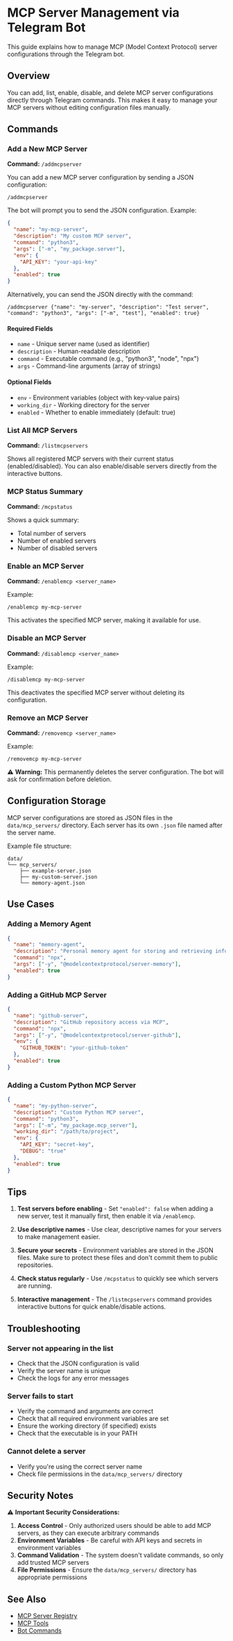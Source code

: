 # MCP Server Management via Telegram Bot

This guide explains how to manage MCP (Model Context Protocol) server configurations through the Telegram bot.

## Overview

You can add, list, enable, disable, and delete MCP server configurations directly through Telegram commands. This makes it easy to manage your MCP servers without editing configuration files manually.

## Commands

### Add a New MCP Server

**Command:** `/addmcpserver`

You can add a new MCP server configuration by sending a JSON configuration:

```
/addmcpserver
```

The bot will prompt you to send the JSON configuration. Example:

```json
{
  "name": "my-mcp-server",
  "description": "My custom MCP server",
  "command": "python3",
  "args": ["-m", "my_package.server"],
  "env": {
    "API_KEY": "your-api-key"
  },
  "enabled": true
}
```

Alternatively, you can send the JSON directly with the command:

```
/addmcpserver {"name": "my-server", "description": "Test server", "command": "python3", "args": ["-m", "test"], "enabled": true}
```

#### Required Fields

- `name` - Unique server name (used as identifier)
- `description` - Human-readable description
- `command` - Executable command (e.g., "python3", "node", "npx")
- `args` - Command-line arguments (array of strings)

#### Optional Fields

- `env` - Environment variables (object with key-value pairs)
- `working_dir` - Working directory for the server
- `enabled` - Whether to enable immediately (default: true)

### List All MCP Servers

**Command:** `/listmcpservers`

Shows all registered MCP servers with their current status (enabled/disabled). You can also enable/disable servers directly from the interactive buttons.

### MCP Status Summary

**Command:** `/mcpstatus`

Shows a quick summary:
- Total number of servers
- Number of enabled servers
- Number of disabled servers

### Enable an MCP Server

**Command:** `/enablemcp <server_name>`

Example:
```
/enablemcp my-mcp-server
```

This activates the specified MCP server, making it available for use.

### Disable an MCP Server

**Command:** `/disablemcp <server_name>`

Example:
```
/disablemcp my-mcp-server
```

This deactivates the specified MCP server without deleting its configuration.

### Remove an MCP Server

**Command:** `/removemcp <server_name>`

Example:
```
/removemcp my-mcp-server
```

⚠️ **Warning:** This permanently deletes the server configuration. The bot will ask for confirmation before deletion.

## Configuration Storage

MCP server configurations are stored as JSON files in the `data/mcp_servers/` directory. Each server has its own `.json` file named after the server name.

Example file structure:
```
data/
└── mcp_servers/
    ├── example-server.json
    ├── my-custom-server.json
    └── memory-agent.json
```

## Use Cases

### Adding a Memory Agent

```json
{
  "name": "memory-agent",
  "description": "Personal memory agent for storing and retrieving information",
  "command": "npx",
  "args": ["-y", "@modelcontextprotocol/server-memory"],
  "enabled": true
}
```

### Adding a GitHub MCP Server

```json
{
  "name": "github-server",
  "description": "GitHub repository access via MCP",
  "command": "npx",
  "args": ["-y", "@modelcontextprotocol/server-github"],
  "env": {
    "GITHUB_TOKEN": "your-github-token"
  },
  "enabled": true
}
```

### Adding a Custom Python MCP Server

```json
{
  "name": "my-python-server",
  "description": "Custom Python MCP server",
  "command": "python3",
  "args": ["-m", "my_package.mcp_server"],
  "working_dir": "/path/to/project",
  "env": {
    "API_KEY": "secret-key",
    "DEBUG": "true"
  },
  "enabled": true
}
```

## Tips

1. **Test servers before enabling** - Set `"enabled": false` when adding a new server, test it manually first, then enable it via `/enablemcp`.

2. **Use descriptive names** - Use clear, descriptive names for your servers to make management easier.

3. **Secure your secrets** - Environment variables are stored in the JSON files. Make sure to protect these files and don't commit them to public repositories.

4. **Check status regularly** - Use `/mcpstatus` to quickly see which servers are running.

5. **Interactive management** - The `/listmcpservers` command provides interactive buttons for quick enable/disable actions.

## Troubleshooting

### Server not appearing in the list
- Check that the JSON configuration is valid
- Verify the server name is unique
- Check the logs for any error messages

### Server fails to start
- Verify the command and arguments are correct
- Check that all required environment variables are set
- Ensure the working directory (if specified) exists
- Check that the executable is in your PATH

### Cannot delete a server
- Verify you're using the correct server name
- Check file permissions in the `data/mcp_servers/` directory

## Security Notes

⚠️ **Important Security Considerations:**

1. **Access Control** - Only authorized users should be able to add MCP servers, as they can execute arbitrary commands
2. **Environment Variables** - Be careful with API keys and secrets in environment variables
3. **Command Validation** - The system doesn't validate commands, so only add trusted MCP servers
4. **File Permissions** - Ensure the `data/mcp_servers/` directory has appropriate permissions

## See Also

- [MCP Server Registry](../agents/mcp-server-registry.md)
- [MCP Tools](../agents/mcp-tools.md)
- [Bot Commands](bot-commands.md)